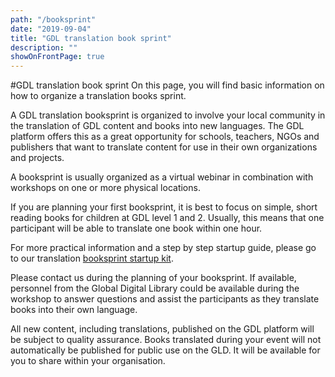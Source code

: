 ```yaml
---
path: "/booksprint"
date: "2019-09-04"
title: "GDL translation book sprint"
description: ""
showOnFrontPage: true
---
```


#GDL translation book sprint
On this page, you will find basic information on how to organize a translation books sprint.

A GDL translation booksprint is organized to involve your local community in the translation of GDL content and books into new languages. The GDL platform offers this as a great opportunity for schools, teachers, NGOs and publishers that want to translate content for use in their own organizations and projects.

A booksprint is usually organized as a virtual webinar in combination with workshops on one or more physical locations.

If you are planning your first booksprint, it is best to focus on simple, short reading books for children at GDL level 1 and 2. Usually, this means that one participant will be able to translate one book within one hour.

For more practical information and a step by step startup guide, please go to our translation [booksprint startup kit](https://home.digitallibrary.io/translation-startup-kit/).

Please contact us during the planning of your booksprint. If available, personnel from the Global Digital Library could be available during the workshop to answer questions and assist the participants as they translate books into their own language.

All new content, including translations, published on the GDL platform will be subject to quality assurance. Books translated during your event will not automatically be published for public use on the GLD. It will be available for you to share within your organisation.
